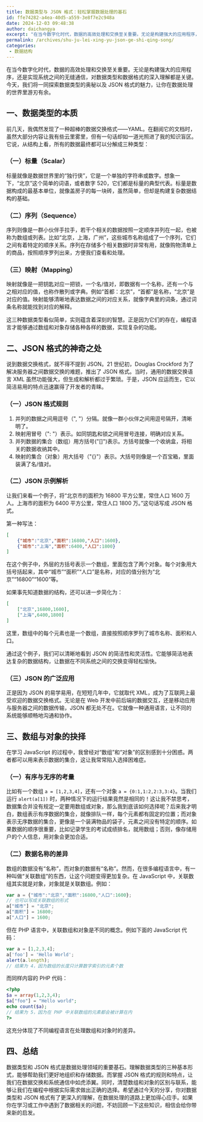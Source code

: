 ```yaml
---
title: 数据类型与 JSON 格式：轻松掌握数据处理的基石
id: ffe74282-a4ea-40d5-a559-3e8f7e2c948a
date: 2024-12-03 09:48:38
author: daichangya
excerpt: "在当今数字化时代，数据的高效处理和交换至关重要。无论是构建强大的应用程序，还是实现系统之间的无缝通信，对数据类型和数据格式的深入理解都是关键。今天，我们将一同探索数据类型的奥秘以及 JSON 格式的魅力，让你在数据处理的世界里游刃有余。 一、数据类型的本质 前几天，我偶然发现了一种超棒的数据交换格式"
permalink: /archives/shu-ju-lei-xing-yu-json-ge-shi-qing-song/
categories:
 - 数据结构
---
```


在当今数字化时代，数据的高效处理和交换至关重要。无论是构建强大的应用程序，还是实现系统之间的无缝通信，对数据类型和数据格式的深入理解都是关键。今天，我们将一同探索数据类型的奥秘以及 JSON 格式的魅力，让你在数据处理的世界里游刃有余。

## 一、数据类型的本质
前几天，我偶然发现了一种超棒的数据交换格式——YAML。在翻阅它的文档时，虽然大部分内容让我有些云里雾里，但有一句话却如一道光照进了我的知识盲区。它说，从结构上看，所有的数据最终都可以分解成三种类型：

### （一）标量（Scalar）
标量就像是数据世界里的“独行侠”，它是一个单独的字符串或数字。想象一下，“北京”这个简单的词语，或者数字 520，它们都是标量的典型代表。标量是数据构成的最基本单位，就像盖房子的每一块砖，虽然简单，但却是构建复杂数据结构的基础。

### （二）序列（Sequence）
序列则像是一群小伙伴手拉手，若干个相关的数据按照一定顺序并列在一起，也被称为数组或列表。比如“北京，上海，广州”，这些城市名称组成了一个序列，它们之间有着特定的顺序关系。序列在存储多个相关数据时非常有用，就像购物清单上的商品，按照顺序罗列出来，方便我们查看和处理。

### （三）映射（Mapping）
映射就像是一把钥匙对应一把锁，一个名/值对，即数据有一个名称，还有一个与之相对应的值，也称作散列或字典。例如“首都：北京”，“首都”是名称，“北京”是对应的值。映射能够清晰地表达数据之间的对应关系，就像字典里的词条，通过词条名称就能找到对应的解释。

这三种数据类型看似简单，实则蕴含着深刻的智慧。正是因为它们的存在，编程语言才能够通过数组和对象存储各种各样的数据，实现复杂的功能。

## 二、JSON 格式的神奇之处
说到数据交换格式，就不得不提到 JSON。21 世纪初，Douglas Crockford 为了解决服务器之间数据交换的难题，推出了 JSON 格式。当时，通用的数据交换语言 XML 虽然功能强大，但生成和解析都过于繁琐。于是，JSON 应运而生，它以简洁易用的特点迅速赢得了开发者的青睐。

### （一）JSON 格式规则
1. 并列的数据之间用逗号（", "）分隔。就像一群小伙伴之间用逗号隔开，清晰明了。
2. 映射用冒号（": "）表示。如同钥匙和锁之间用冒号连接，明确对应关系。
3. 并列数据的集合（数组）用方括号("[]")表示。方括号就像一个收纳盒，将相关的数据收纳其中。
4. 映射的集合（对象）用大括号（"{}"）表示。大括号则像是一个百宝箱，里面装满了名/值对。

### （二）JSON 示例解析
让我们来看一个例子，将“北京市的面积为 16800 平方公里，常住人口 1600 万人。上海市的面积为 6400 平方公里，常住人口 1800 万。”这句话写成 JSON 格式。

第一种写法：
```json
[ 
    {"城市":"北京","面积":16800,"人口":1600}, 
    {"城市":"上海","面积":6400,"人口":1800} 
]
```
在这个例子中，外层的方括号表示一个数组，里面包含了两个对象。每个对象用大括号括起来，其中“城市”“面积”“人口”是名称，对应的值分别为“北京”“16800”“1600”等。

如果事先知道数据的结构，还可以进一步简化为：
```json
[ 
    ["北京",16800,1600], 
    ["上海",6400,1800] 
]
```
这里，数组中的每个元素也是一个数组，直接按照顺序罗列了城市名称、面积和人口。

通过这个例子，我们可以清晰地看到 JSON 的简洁性和灵活性。它能够简洁地表达复杂的数据结构，让数据在不同系统之间的交换变得轻松愉快。

### （三）JSON 的广泛应用
正是因为 JSON 的易学易用，在短短几年中，它就取代 XML，成为了互联网上最受欢迎的数据交换格式。无论是在 Web 开发中前后端的数据交互，还是移动应用与服务器之间的数据传输，JSON 都无处不在。它就像一种通用语言，让不同的系统能够顺畅地沟通和协作。

## 三、数组与对象的抉择
在学习 JavaScript 的过程中，我曾经对“数组”和“对象”的区别感到十分困惑。两者都可以用来表示数据的集合，这让我常常陷入选择困难症。

### （一）有序与无序的考量
比如有一个数组 `a = [1,2,3,4]`，还有一个对象 `a = {0:1,1:2,2:3,3:4}`。当我们运行 `alert(a[1])` 时，两种情况下的运行结果竟然是相同的！这让我不禁思考，数据集合并没有规定一定要用数组或对象，那么我到底该如何选择呢？后来我才明白，数组表示有序数据的集合，就像排队一样，每个元素都有固定的位置；而对象表示无序数据的集合，更像是一个装满物品的袋子，元素之间没有特定的顺序。如果数据的顺序很重要，比如记录学生的考试成绩排名，就用数组；否则，像存储用户的个人信息，用对象会更加合适。

### （二）数据名称的差异
数组的数据没有“名称”，而对象的数据有“名称”。然而，在很多编程语言中，有一种叫做“关联数组”的东西，让这个问题变得更加复杂。在 JavaScript 中，关联数组其实就是对象，对象就是关联数组。例如：
```javascript
var a = {"城市":"北京","面积":16800,"人口":1600};
// 也可以写成关联数组的形式
a["城市"] = "北京"; 
a["面积"] = 16800; 
a["人口"] = 1600;
```
但在 PHP 语言中，关联数组和对象是不同的概念。例如下面的 JavaScript 代码：
```javascript
var a = [1,2,3,4];
a['foo'] = 'Hello World';
alert(a.length); 
// 结果为 4，因为数组的长度只计算数字索引的元素个数
```
而同样内容的 PHP 代码：
```php
<?php
$a = array(1,2,3,4);
$a["foo"] = "Hello world";
echo count($a); 
// 结果为 5，因为在 PHP 中关联数组的元素都会被计算在内
?>
```
这充分体现了不同编程语言在处理数组和对象时的差异。

## 四、总结
数据类型和 JSON 格式是数据处理领域的重要基石。理解数据类型的三种基本形式，能够帮助我们更好地组织和存储数据。而掌握 JSON 格式的规则和特点，让我们在数据交换和系统通信中如虎添翼。同时，清楚数组和对象的区别与联系，能够让我们在编程中根据实际需求做出正确的选择。希望通过今天的分享，你对数据类型和 JSON 格式有了更深入的理解，在数据处理的道路上更加得心应手。如果你在学习或工作中遇到了数据相关的问题，不妨回顾一下这些知识，相信会给你带来新的启发。